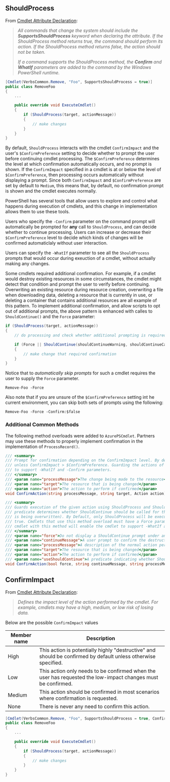 ## ShouldProcess

From [Cmdlet Attribute Declaration](https://msdn.microsoft.com/en-us/library/system.management.automation.cmdletcommonmetadataattribute.supportsshouldprocess(v=vs.85).aspx):

> _All commands that change the system should include the **SupportsShouldProcess** keyword when declaring the attribute. If the ShouldProcess method returns true, the command should perform its action. If the ShouldProcess method returns false, the action should not be taken._
> 
> _If a command supports the ShouldProcess method, the **Confirm** and **WhatIf** parameters are added to the command by the Windows PowerShell runtime._

```cs
[Cmdlet(VerbsCommon.Remove, "Foo", SupportsShouldProcess = true)]
public class RemoveFoo
{
    ...

    public override void ExecuteCmdlet()
    {
        if (ShouldProcess(target, actionMessage))
        {
            // make changes
        }
    }
}
```

By default, `ShouldProcess` interacts with the cmdlet `ConfirmImpact` and the user's `$ConfirmPreference` setting to decide whether to prompt the user before continuing cmdlet processing. The `$ConfirmPreference` determines the level at which confirmation automatically occurs, and no prompt is shown. If the `ConfirmImpact` specified in a cmdlet is at or below the level of `$ConfirmPreference`, then processing occurs automatically without displaying a prompt. Since both `ConfirmImpact` and `$ConfirmPreference` are set by default to `Medium`, this means that, by default, no confirmation prompt is shown and the cmdlet executes normally.

PowerShell has several tools that allow users to explore and control what happens during execution of cmdlets, and this change in implementation allows them to use these tools.

Users who specify the `-Confirm` parameter on the command prompt will automatically be prompted for **any** call to `ShouldProcess`, and can decide whether to continue processing. Users can increase or decrease their `$ConfirmPreference` level to decide which kinds of changes will be confirmed automaticlaly without user interaction.

Users can specify the `-WhatIf` parameter to see all the `ShouldProcess` prompts that would occur during exeuction of a cmdlet, without actually making any changes.

Some cmdlets required additional confirmation. For example, if a cmdlet would destroy existing resources in some circumstances, the cmdlet might detect that condition and prompt the user to verify before continuing. Overwriting an existing resource during resource creation, overwriting a file when downloading data, deleting a resource that is currently in use, or deleting a container that contains additional resources are all example of this pattern. To implement additional confirmation, and allow scripts to opt out of additional prompts, the above pattern is enhanced with calles to `ShouldContinue()` and the `Force` parameter:

```cs
if (ShouldProcess(target, actionMessage))
{
    // do processing and check whether additional prompting is required

    if (Force || ShouldContinue(shouldContinueWarning, shouldContinueCaption))
    {
        // make change that required confirmation
    }
}
```

Notice that to _automatically skip prompts_ for such a cmdlet requires the user to supply the `Force` parameter.

```
Remove-Foo -Force
```

Also note that if you are unsure of the `$ConfirmPreference` setting int he current environment, you can skip both sets of prompts using the following:

```
Remove-Foo -Force -Confirm:$false
```

### Additional Common Methods

The following method overloads were added to `AzurePSCmdlet`. Partners may use these methods to properly implement confirmation in the implementation of `ProcessRecord()`.

```cs
/// <summary>
/// Prompt for confirmation depending on the ConfirmImpact level. By default, no confirmation prompt occurs
/// unless ConfirmImpact > $ConfirmPreference. Guarding the actions of a cmdlet with this method will enable
/// to support -WhatIf and -Confirm parameters.
/// </summary>
/// <param name="processMessage">The change being made to the resource</param>
/// <param name="target">The resource that is being changed</param>
/// <param name="action">The action to perform if confirmed</param>
void ConfirmAction(string processMessage, string target, Action action);

/// <summary>
/// Guards execution of the given action using ShouldProcess and ShouldContinue. The optional useShouldContinue
/// predicate determines whether ShouldContinue should be called for this particular action (e.g., a resource
/// is being overwritten). By Default, only ShouldProcess will be executed unless useShouldContinue returns
/// true. Cmdlets that use this method overload must have a Force parameter. Guarding the actions of a
/// cmdlet with this method will enable the cmdlet to support -WhatIf and -Confirm parameters.
/// </summary>
/// <param name="force">Do not display a ShouldContinue prompt under any circumstances</param>
/// <param name="continueMessage">A user prompt to confirm the destructive change if useShouldContinue returns true</param>
/// <param name="processMessage">A description of the normal action performed by the cmdlet.</param>
/// <param name="target">The resource that is being changed</param>
/// <param name="action">The action to perform if confirmed</param>
/// <param name="useShouldContinue">A predicate indicating whether ShouldContinue should be invoked for this action</param>
void ConfirmAction(bool force, string continueMessage, string processMessage, string target, Action action, Func<bool> useShouldContinue);
```

## ConfirmImpact

From [Cmdlet Attribute Declaration](https://msdn.microsoft.com/en-us/library/system.management.automation.confirmimpact(v=vs.85).aspx):

> _Defines the impact level of the action performed by the cmdlet. For example, cmdlets may have a high, medium, or low risk of losing data._

Below are the possible `ConfirmImpact` values

| Member name          | Description                                                                                                    |
|----------------------|----------------------------------------------------------------------------------------------------------------|
| High   | This action is potentially highly "destructive" and should be confirmed by default unless otherwise specified. |
| Low   | This action only needs to be confirmed when the user has requested the low-impact changes must be confirmed.   |
| Medium | This action should be confirmed in most scenarios where confirmation is requested.                             |
| None  | There is never any need to confirm this action.                                                                |

```cs
[Cmdlet(VerbsCommon.Remove, "Foo", SupportsShouldProcess = true, ConfirmImpact = ConfirmImpact.Medium)]
public class RemoveFoo
{
    ...

    public override void ExecuteCmdlet()
    {
        if (ShouldProcess(target, actionMessage))
        {
            // make changes
        }
    }
}
```